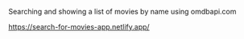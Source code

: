 Searching and showing a list of movies by name using omdbapi.com

https://search-for-movies-app.netlify.app/
